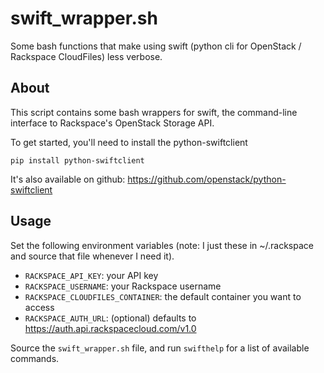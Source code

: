# swift_wrapper.sh

Some bash functions that make using swift (python cli for OpenStack /
Rackspace CloudFiles) less verbose.

## About

This script contains some bash wrappers for swift, the command-line
interface to Rackspace's OpenStack Storage API.

To get started, you'll need to install the python-swiftclient

    pip install python-swiftclient

It's also available on github:
https://github.com/openstack/python-swiftclient

## Usage

Set the following environment variables (note: I just these in ~/.rackspace
and source that file whenever I need it).

  * `RACKSPACE_API_KEY`: your API key
  * `RACKSPACE_USERNAME`: your Rackspace username
  * `RACKSPACE_CLOUDFILES_CONTAINER`: the default container you want to access
  * `RACKSPACE_AUTH_URL`: (optional) defaults to https://auth.api.rackspacecloud.com/v1.0

Source the `swift_wrapper.sh` file, and run `swifthelp` for a list of
available commands.

